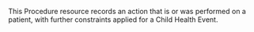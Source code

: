 This Procedure resource records an action that is or was performed on a patient, with further constraints applied for a Child Health Event.